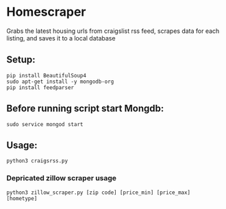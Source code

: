 # Homescraper
Grabs the latest housing urls from craigslist rss feed, scrapes data for each
listing, and saves it to a local database

## Setup:
```
pip install BeautifulSoup4
sudo apt-get install -y mongodb-org
pip install feedparser
```

## Before running script start Mongdb:
`sudo service mongod start`

## Usage:
`python3 craigsrss.py`

### Depricated zillow scraper usage
`python3 zillow_scraper.py [zip code] [price_min] [price_max] [hometype]`
